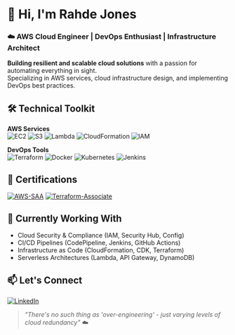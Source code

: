 # 👋 Hi, I'm Rahde Jones
### ☁️ AWS Cloud Engineer | DevOps Enthusiast | Infrastructure Architect

**Building resilient and scalable cloud solutions** with a passion for automating everything in sight.  
Specializing in AWS services, cloud infrastructure design, and implementing DevOps best practices.

## 🛠️ Technical Toolkit
**AWS Services**  
![EC2](https://img.shields.io/badge/EC2-%23FF9900.svg?style=for-the-badge&logo=amazon-aws&logoColor=white)
![S3](https://img.shields.io/badge/S3-%23569A31.svg?style=for-the-badge&logo=amazon-aws&logoColor=white)
![Lambda](https://img.shields.io/badge/Lambda-%23FF9900.svg?style=for-the-badge&logo=aws-lambda&logoColor=white)
![CloudFormation](https://img.shields.io/badge/CloudFormation-%23563d7c.svg?style=for-the-badge&logo=amazon-aws&logoColor=white)
![IAM](https://img.shields.io/badge/IAM-%23FF9900.svg?style=for-the-badge&logo=amazon-aws&logoColor=white)

**DevOps Tools**  
![Terraform](https://img.shields.io/badge/Terraform-%235835CC.svg?style=for-the-badge&logo=terraform&logoColor=white)
![Docker](https://img.shields.io/badge/Docker-%232496ED.svg?style=for-the-badge&logo=docker&logoColor=white)
![Kubernetes](https://img.shields.io/badge/Kubernetes-%23326CE5.svg?style=for-the-badge&logo=kubernetes&logoColor=white)
![Jenkins](https://img.shields.io/badge/Jenkins-%23D24939.svg?style=for-the-badge&logo=jenkins&logoColor=white)

## 📜 Certifications
[![AWS-SAA](https://img.shields.io/badge/AWS-Certified%20Solutions%20Architect%20Associate-FF9900?style=for-the-badge&logo=amazon-aws&logoColor=white)](https://www.credly.com/badges/[YOUR-BADGE-ID])
[![Terraform-Associate](https://img.shields.io/badge/Hashicorp-Terraform%20Associate-623CE4?style=for-the-badge&logo=terraform&logoColor=white)](https://www.credly.com/badges/[YOUR-BADGE-ID])

## 🔭 Currently Working With
- Cloud Security & Compliance (IAM, Security Hub, Config)
- CI/CD Pipelines (CodePipeline, Jenkins, GitHub Actions)
- Infrastructure as Code (CloudFormation, CDK, Terraform)
- Serverless Architectures (Lambda, API Gateway, DynamoDB)

## 📫 Let's Connect
[![LinkedIn](https://img.shields.io/badge/LinkedIn-0077B5?style=for-the-badge&logo=linkedin&logoColor=white)](https://www.linkedin.com/in/rahdejones)

> *"There's no such thing as 'over-engineering' - just varying levels of cloud redundancy"* ☁️
